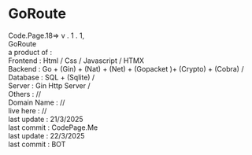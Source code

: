 # GoRoute

Code.Page.18=> v . 1 . 1,<br>
GoRoute <br>
a product of : <br>
      Frontend : Html / Css / Javascript  / HTMX <br>
      Backend : Go + (Gin) + (Nat) + (Net) + (Gopacket )+ (Crypto) + (Cobra) / <br>
      Database : SQL + (Sqlite) /  <br>
      Server : Gin Http Server /   <br>
      Others : //  <br>
Domain Name : //   <br>
live here : //   <br>
last update : 21/3/2025 <br>
last commit : CodePage.Me  <br>
last update : 22/3/2025 <br>
last commit : BOT <br>
